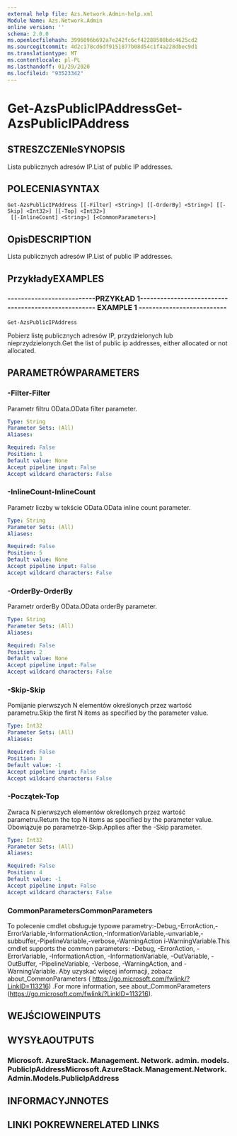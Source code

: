 ```yaml
---
external help file: Azs.Network.Admin-help.xml
Module Name: Azs.Network.Admin
online version: ''
schema: 2.0.0
ms.openlocfilehash: 3996096b692a7e242fc6cf42288508bdc4625cd2
ms.sourcegitcommit: 4d2c178cd6df9151877b08d54c1f4a228dbec9d1
ms.translationtype: MT
ms.contentlocale: pl-PL
ms.lasthandoff: 01/29/2020
ms.locfileid: "93523342"
---
```

# <span data-ttu-id="474a6-101">Get-AzsPublicIPAddress</span><span class="sxs-lookup"><span data-stu-id="474a6-101">Get-AzsPublicIPAddress</span></span>

## <span data-ttu-id="474a6-102">STRESZCZENIe</span><span class="sxs-lookup"><span data-stu-id="474a6-102">SYNOPSIS</span></span>
<span data-ttu-id="474a6-103">Lista publicznych adresów IP.</span><span class="sxs-lookup"><span data-stu-id="474a6-103">List of public IP addresses.</span></span>

## <span data-ttu-id="474a6-104">POLECENIA</span><span class="sxs-lookup"><span data-stu-id="474a6-104">SYNTAX</span></span>

```
Get-AzsPublicIPAddress [[-Filter] <String>] [[-OrderBy] <String>] [[-Skip] <Int32>] [[-Top] <Int32>]
 [[-InlineCount] <String>] [<CommonParameters>]
```

## <span data-ttu-id="474a6-105">Opis</span><span class="sxs-lookup"><span data-stu-id="474a6-105">DESCRIPTION</span></span>
<span data-ttu-id="474a6-106">Lista publicznych adresów IP.</span><span class="sxs-lookup"><span data-stu-id="474a6-106">List of public IP addresses.</span></span>

## <span data-ttu-id="474a6-107">Przykłady</span><span class="sxs-lookup"><span data-stu-id="474a6-107">EXAMPLES</span></span>

### <span data-ttu-id="474a6-108">--------------------------PRZYKŁAD 1--------------------------</span><span class="sxs-lookup"><span data-stu-id="474a6-108">-------------------------- EXAMPLE 1 --------------------------</span></span>
```
Get-AzsPublicIPAddress
```

<span data-ttu-id="474a6-109">Pobierz listę publicznych adresów IP, przydzielonych lub nieprzydzielonych.</span><span class="sxs-lookup"><span data-stu-id="474a6-109">Get the list of public ip addresses, either allocated or not allocated.</span></span>

## <span data-ttu-id="474a6-110">PARAMETRÓW</span><span class="sxs-lookup"><span data-stu-id="474a6-110">PARAMETERS</span></span>

### <span data-ttu-id="474a6-111">-Filter</span><span class="sxs-lookup"><span data-stu-id="474a6-111">-Filter</span></span>
<span data-ttu-id="474a6-112">Parametr filtru OData.</span><span class="sxs-lookup"><span data-stu-id="474a6-112">OData filter parameter.</span></span>

```yaml
Type: String
Parameter Sets: (All)
Aliases: 

Required: False
Position: 1
Default value: None
Accept pipeline input: False
Accept wildcard characters: False
```

### <span data-ttu-id="474a6-113">-InlineCount</span><span class="sxs-lookup"><span data-stu-id="474a6-113">-InlineCount</span></span>
<span data-ttu-id="474a6-114">Parametr liczby w tekście OData.</span><span class="sxs-lookup"><span data-stu-id="474a6-114">OData inline count parameter.</span></span>

```yaml
Type: String
Parameter Sets: (All)
Aliases: 

Required: False
Position: 5
Default value: None
Accept pipeline input: False
Accept wildcard characters: False
```

### <span data-ttu-id="474a6-115">-OrderBy</span><span class="sxs-lookup"><span data-stu-id="474a6-115">-OrderBy</span></span>
<span data-ttu-id="474a6-116">Parametr orderBy OData.</span><span class="sxs-lookup"><span data-stu-id="474a6-116">OData orderBy parameter.</span></span>

```yaml
Type: String
Parameter Sets: (All)
Aliases: 

Required: False
Position: 2
Default value: None
Accept pipeline input: False
Accept wildcard characters: False
```

### <span data-ttu-id="474a6-117">-Skip</span><span class="sxs-lookup"><span data-stu-id="474a6-117">-Skip</span></span>
<span data-ttu-id="474a6-118">Pomijanie pierwszych N elementów określonych przez wartość parametru.</span><span class="sxs-lookup"><span data-stu-id="474a6-118">Skip the first N items as specified by the parameter value.</span></span>

```yaml
Type: Int32
Parameter Sets: (All)
Aliases: 

Required: False
Position: 3
Default value: -1
Accept pipeline input: False
Accept wildcard characters: False
```

### <span data-ttu-id="474a6-119">-Początek</span><span class="sxs-lookup"><span data-stu-id="474a6-119">-Top</span></span>
<span data-ttu-id="474a6-120">Zwraca N pierwszych elementów określonych przez wartość parametru.</span><span class="sxs-lookup"><span data-stu-id="474a6-120">Return the top N items as specified by the parameter value.</span></span>
<span data-ttu-id="474a6-121">Obowiązuje po parametrze-Skip.</span><span class="sxs-lookup"><span data-stu-id="474a6-121">Applies after the -Skip parameter.</span></span>

```yaml
Type: Int32
Parameter Sets: (All)
Aliases: 

Required: False
Position: 4
Default value: -1
Accept pipeline input: False
Accept wildcard characters: False
```

### <span data-ttu-id="474a6-122">CommonParameters</span><span class="sxs-lookup"><span data-stu-id="474a6-122">CommonParameters</span></span>
<span data-ttu-id="474a6-123">To polecenie cmdlet obsługuje typowe parametry:-Debug,-ErrorAction,-ErrorVariable,-InformationAction,-InformationVariable,-unvariable,-subbuffer,-PipelineVariable,-verbose,-WarningAction i-WarningVariable.</span><span class="sxs-lookup"><span data-stu-id="474a6-123">This cmdlet supports the common parameters: -Debug, -ErrorAction, -ErrorVariable, -InformationAction, -InformationVariable, -OutVariable, -OutBuffer, -PipelineVariable, -Verbose, -WarningAction, and -WarningVariable.</span></span> <span data-ttu-id="474a6-124">Aby uzyskać więcej informacji, zobacz about_CommonParameters ( https://go.microsoft.com/fwlink/?LinkID=113216) .</span><span class="sxs-lookup"><span data-stu-id="474a6-124">For more information, see about_CommonParameters (https://go.microsoft.com/fwlink/?LinkID=113216).</span></span>

## <span data-ttu-id="474a6-125">WEJŚCIOWE</span><span class="sxs-lookup"><span data-stu-id="474a6-125">INPUTS</span></span>

## <span data-ttu-id="474a6-126">WYSYŁA</span><span class="sxs-lookup"><span data-stu-id="474a6-126">OUTPUTS</span></span>

### <span data-ttu-id="474a6-127">Microsoft. AzureStack. Management. Network. admin. models. PublicIpAddress</span><span class="sxs-lookup"><span data-stu-id="474a6-127">Microsoft.AzureStack.Management.Network.Admin.Models.PublicIpAddress</span></span>

## <span data-ttu-id="474a6-128">INFORMACYJN</span><span class="sxs-lookup"><span data-stu-id="474a6-128">NOTES</span></span>

## <span data-ttu-id="474a6-129">LINKI POKREWNE</span><span class="sxs-lookup"><span data-stu-id="474a6-129">RELATED LINKS</span></span>

